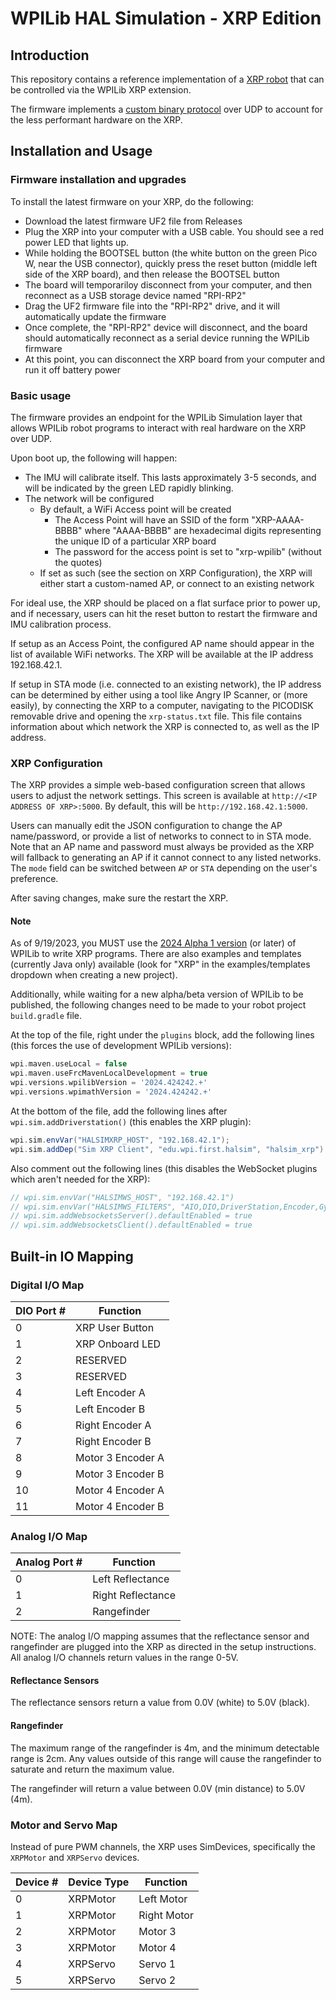 # WPILib HAL Simulation - XRP Edition
## Introduction
This repository contains a reference implementation of a [XRP robot](https://www.sparkfun.com/products/22230) that can be controlled via the WPILib XRP extension.

The firmware implements a [custom binary protocol](https://github.com/wpilibsuite/allwpilib/tree/main/simulation/halsim_xrp) over UDP to account for the less performant hardware on the XRP.

## Installation and Usage

### Firmware installation and upgrades
To install the latest firmware on your XRP, do the following:

* Download the latest firmware UF2 file from Releases
* Plug the XRP into your computer with a USB cable. You should see a red power LED that lights up.
* While holding the BOOTSEL button (the white button on the green Pico W, near the USB connector), quickly press the reset button (middle left side of the XRP board), and then release the BOOTSEL button
* The board will temporariloy disconnect from your computer, and then reconnect as a USB storage device named "RPI-RP2"
* Drag the UF2 firmware file into the "RPI-RP2" drive, and it will automatically update the firmware
* Once complete, the "RPI-RP2" device will disconnect, and the board should automatically reconnect as a serial device running the WPILib firmware
* At this point, you can disconnect the XRP board from your computer and run it off battery power

### Basic usage
The firmware provides an endpoint for the WPILib Simulation layer that allows WPILib robot programs to interact with real hardware on the XRP over UDP. 

Upon boot up, the following will happen:
* The IMU will calibrate itself. This lasts approximately 3-5 seconds, and will be indicated by the green LED rapidly blinking.
* The network will be configured
  * By default, a WiFi Access point will be created
    * The Access Point will have an SSID of the form "XRP-AAAA-BBBB" where "AAAA-BBBB" are hexadecimal digits representing the unique ID of a particular XRP board
    * The password for the access point is set to "xrp-wpilib" (without the quotes)
  * If set as such (see the section on XRP Configuration), the XRP will either start a custom-named AP, or connect to an existing network

For ideal use, the XRP should be placed on a flat surface prior to power up, and if necessary, users can hit the reset button to restart the firmware and IMU calibration process.

If setup as an Access Point, the configured AP name should appear in the list of available WiFi networks. The XRP will be available at the IP address 192.168.42.1.

If setup in STA mode (i.e. connected to an existing network), the IP address can be determined by either using a tool like Angry IP Scanner, or (more easily), by connecting the XRP to a computer, navigating to the PICODISK removable drive and opening the `xrp-status.txt` file. This file contains information about which network the XRP is connected to, as well as the IP address.

### XRP Configuration
The XRP provides a simple web-based configuration screen that allows users to adjust the network settings. This screen is available at `http://<IP ADDRESS OF XRP>:5000`. By default, this will be `http://192.168.42.1:5000`.

Users can manually edit the JSON configuration to change the AP name/password, or provide a list of networks to connect to in STA mode. Note that an AP name and password must always be provided as the XRP will fallback to generating an AP if it cannot connect to any listed networks. The `mode` field can be switched between `AP` or `STA` depending on the user's preference.

After saving changes, make sure the restart the XRP.

#### Note
As of 9/19/2023, you MUST use the [2024 Alpha 1 version](https://github.com/wpilibsuite/allwpilib/releases/tag/v2024.0.0-alpha-1) (or later) of WPILib to write XRP programs. There are also examples and templates (currently Java only) available (look for "XRP" in the examples/templates dropdown when creating a new project).

Additionally, while waiting for a new alpha/beta version of WPILib to be published, the following changes need to be made to your robot project `build.gradle` file.

At the top of the file, right under the `plugins` block, add the following lines (this forces the use of development WPILib versions):

```groovy
wpi.maven.useLocal = false
wpi.maven.useFrcMavenLocalDevelopment = true
wpi.versions.wpilibVersion = '2024.424242.+'
wpi.versions.wpimathVersion = '2024.424242.+'
```

At the bottom of the file, add the following lines after `wpi.sim.addDriverstation()` (this enables the XRP plugin):

```groovy
wpi.sim.envVar("HALSIMXRP_HOST", "192.168.42.1");
wpi.sim.addDep("Sim XRP Client", "edu.wpi.first.halsim", "halsim_xrp").defaultEnabled = true;
```

Also comment out the following lines (this disables the WebSocket plugins which aren't needed for the XRP):

```groovy
// wpi.sim.envVar("HALSIMWS_HOST", "192.168.42.1")
// wpi.sim.envVar("HALSIMWS_FILTERS", "AIO,DIO,DriverStation,Encoder,Gyro,XRPMotor,XRPServo,HAL")
// wpi.sim.addWebsocketsServer().defaultEnabled = true
// wpi.sim.addWebsocketsClient().defaultEnabled = true
```

## Built-in IO Mapping

### Digital I/O Map
| DIO Port # | Function          |
|------------|-------------------|
| 0          | XRP User Button   |
| 1          | XRP Onboard LED   |
| 2          | RESERVED          |
| 3          | RESERVED          |
| 4          | Left Encoder A    |
| 5          | Left Encoder B    |
| 6          | Right Encoder A   |
| 7          | Right Encoder B   |
| 8          | Motor 3 Encoder A |
| 9          | Motor 3 Encoder B |
| 10         | Motor 4 Encoder A |
| 11         | Motor 4 Encoder B |

### Analog I/O Map
| Analog Port # | Function          |
|---------------|-------------------|
| 0             | Left Reflectance  |
| 1             | Right Reflectance |
| 2             | Rangefinder       |

NOTE: The analog I/O mapping assumes that the reflectance sensor and rangefinder are plugged into the XRP as directed in the setup instructions. All analog I/O channels return values in the range 0-5V.

#### Reflectance Sensors
The reflectance sensors return a value from 0.0V (white) to 5.0V (black).

#### Rangefinder
The maximum range of the rangefinder is 4m, and the minimum detectable range is 2cm. Any values outside of this range will cause the rangefinder to saturate and return the maximum value.

The rangefinder will return a value between 0.0V (min distance) to 5.0V (4m).

### Motor and Servo Map

Instead of pure PWM channels, the XRP uses SimDevices, specifically the `XRPMotor` and `XRPServo` devices. 

| Device  # | Device Type | Function    |
|-----------|-------------|-------------|
| 0         | XRPMotor    | Left Motor  |
| 1         | XRPMotor    | Right Motor |
| 2         | XRPMotor    | Motor 3     |
| 3         | XRPMotor    | Motor 4     |
| 4         | XRPServo    | Servo 1     |
| 5         | XRPServo    | Servo 2     |
